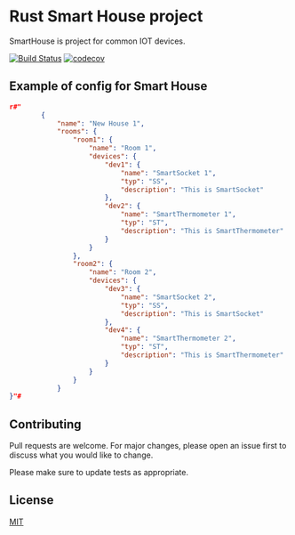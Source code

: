 # Rust Smart House project

SmartHouse is project for common IOT devices. 

[![Build Status](https://github.com/lobart/rust_smart_home/blob/main/.github/workflows/mean_bean_ci.yml/badge.svg)](https://github.com/lobart/rust_smart_home/blob/main/.github/workflows/mean_bean_ci.yml)
[![codecov](https://codecov.io/gh/lobart/rust_smart_home/graph/badge.svg?token=67K5ZEGT4Y)](https://codecov.io/gh/lobart/rust_smart_home)

## Example of config for Smart House

```json
r#"
        {
            "name": "New House 1",
            "rooms": {
                "room1": {
                    "name": "Room 1",
                    "devices": {
                        "dev1": {
                            "name": "SmartSocket 1",
                            "typ": "SS",
                            "description": "This is SmartSocket"
                        },
                        "dev2": {
                            "name": "SmartThermometer 1",
                            "typ": "ST",
                            "description": "This is SmartThermometer"
                        }
                    }
                },
                "room2": { 
                    "name": "Room 2",
                    "devices": {
                        "dev3": {
                            "name": "SmartSocket 2",
                            "typ": "SS",
                            "description": "This is SmartSocket"
                        },
                        "dev4": {
                            "name": "SmartThermometer 2",
                            "typ": "ST",
                            "description": "This is SmartThermometer"
                        }
                    } 
                }
            }
}"#
```
## Contributing

Pull requests are welcome. For major changes, please open an issue first
to discuss what you would like to change.

Please make sure to update tests as appropriate.

## License

[MIT](https://choosealicense.com/licenses/mit/)
